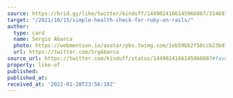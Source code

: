 ```yaml
---
source: https://brid.gy/like/twitter/kinduff/1449024166145966087/314691580
target: "/2021/10/15/simple-health-check-for-ruby-on-rails/"
author:
  type: card
  name: Sergio Abarca
  photo: https://webmention.io/avatar/pbs.twimg.com/1eb59bb2f50ccb23bd7e2ca0177a9410a2601eaacfeb2be99623af2ef014912d.jpg
  url: https://twitter.com/SrgAbarca
source_url: https://twitter.com/kinduff/status/1449024166145966087#favorited-by-314691580
property: like-of
published: 
published_at: 
received_at: '2022-01-28T23:56:18Z'
---
```


